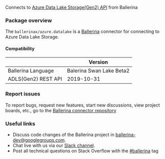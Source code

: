 Connects to [Azure Data Lake Storage(Gen2) API](https://docs.microsoft.com/en-us/rest/api/storageservices/data-lake-storage-gen2) from Ballerina

### Package overview

The `ballerinax/azure.datalake` is a [Ballerina](https://ballerina.io/) connector for connecting to Azure Data Lake Storage.

#### Compatibility
|                        | Version                   |
|------------------------|---------------------------|
| Ballerina Language     | Balerina Swan Lake Beta2  |
| ADLS(Gen2) REST API    | 2019-10-31                |

### Report issues
To report bugs, request new features, start new discussions, view project boards, etc., go to the [Ballerina connector repository](https://github.com/ballerina-platform/ballerinax-openapi-connectors)
### Useful links
- Discuss code changes of the Ballerina project in [ballerina-dev@googlegroups.com](mailto:ballerina-dev@googlegroups.com).
- Chat live with us via our [Slack channel](https://ballerina.io/community/slack/).
- Post all technical questions on Stack Overflow with the [#ballerina](https://stackoverflow.com/questions/tagged/ballerina) tag
